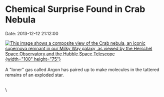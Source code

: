 Chemical Surprise Found in Crab Nebula
======================================

Date: 2013-12-12 21:12:00

[![This image shows a composite view of the Crab nebula, an iconic
supernova remnant in our Milky Way galaxy, as viewed by the Herschel
Space Observatory and the Hubble Space
Telescope](http://www.jpl.nasa.gov/images/herschel/20131212/pia17563-th.jpg){width="100"
height="75"}](http://www.jpl.nasa.gov/news/news.php?release=2013-365&rn=news.xml&rst=3984)\
\
A \"loner\" gas called Argon has paired up to make molecules in the
tattered remains of an exploded star.

\
\

